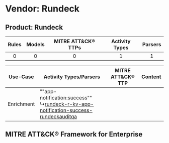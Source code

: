 Vendor: Rundeck
===============
Product: Rundeck
----------------
| Rules | Models | MITRE ATT&CK® TTPs | Activity Types | Parsers |
|:-----:|:------:|:------------------:|:--------------:|:-------:|
|   0   |   0    |         0          |       1        |    1    |

|  Use-Case  | Activity Types/Parsers    | MITRE ATT&CK® TTP | Content    |
|:----------:| ---- | ---- | ---- |
| Enrichment |  ""app-notification:success""<br> ↳[rundeck-r-kv-app-notification-success-rundeckauditqa](Ps/pC_rundeckrkvappnotificationsuccessrundeckauditqa.md)<br> |    | [](RM/r_m_rundeck_rundeck_Enrichment.md) |

MITRE ATT&CK® Framework for Enterprise
--------------------------------------
